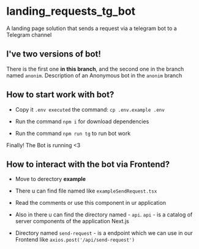 # landing_requests_tg_bot

A landing page solution that sends a request via a telegram bot to a Telegram channel

## **I've two versions of bot!**
There is the first one **in this branch**, and the second one in the branch named `anonim`.
Description of an Anonymous bot in the `anonim` branch


## How to start work with **bot**?
- Copy it `.env executed` the command: `cp .env.example .env`

- Run the command `npm i` for download dependencies

- Run the command `npm run tg` to run bot work

Finally! The Bot is running <3

## How to interact with the **bot** via Frontend?

- Move to derectory **example**

- There u can find file named like `exampleSendRequest.tsx`

- Read the comments or use this component in ur application

- Also in there u can find the directory named - `api`. `api` - is a catalog of server components of the application Next.js

- Directory named `send-request` - is a endpoint which we can use in our Frontend like `axios.post('/api/send-request')`
